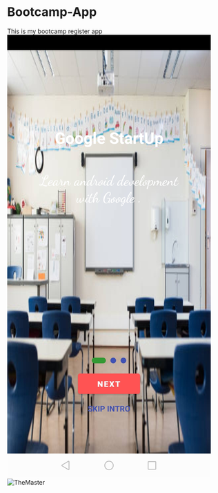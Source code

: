 # Bootcamp-App
 This is my bootcamp register  app
![TheMaster](https://github.com/zahrawm/Bootcamp-App/blob/main/IspacePeopleApp/Frontpage.jpg)
![TheMaster](https://github.com/zahrawm/Bootcamp-App/commit/37954b5576987c48077289fa95fff5b2feb733a500)